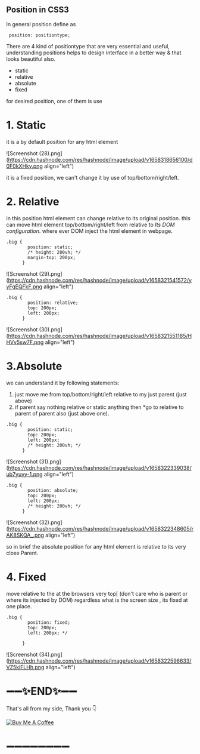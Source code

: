 ## Position in CSS3

In general position define as 
```
 position: positiontype;

``` 
There are 4 kind of positiontype that are very essential and useful, understanding positions helps to design interface in a better way & that looks beautiful also.

- static
- relative
- absolute
- fixed

for desired position, one of them is use

# 1. Static
it is a by default position for any html element

![Screenshot (28).png](https://cdn.hashnode.com/res/hashnode/image/upload/v1658318656100/d0F0kXHky.png align="left")

it is a fixed position, we can't change it by use of top/bottom/right/left.

# 2. Relative
in this position html element can change relative to its original position.
this can move html element   top/bottom/right/left from relative to *Its DOM configuration*. where ever DOM inject the html element in webpage. 

```
.big {
        position: static;
        /* height: 200vh; */
        margin-top: 200px;
      }

```


![Screenshot (29).png](https://cdn.hashnode.com/res/hashnode/image/upload/v1658321541572/yyFgEQFkF.png align="left")

```
.big {
        position: relative;
        top: 200px;
        left: 200px;
      }
```

![Screenshot (30).png](https://cdn.hashnode.com/res/hashnode/image/upload/v1658321551185/HHVv5sw7F.png align="left")

# 3.Absolute
we can understand it by following statements:
1. just move me from top/bottom/right/left relative to my just parent (just above)
2. if parent say nothing relative or static  anything  then  *go to relative to parent of parent also (just above one).


```
.big {
        position: static;
        top: 200px;
        left: 200px;
        /* height: 200vh; */
      }
``` 


![Screenshot (31).png](https://cdn.hashnode.com/res/hashnode/image/upload/v1658322339038/ub7yuvy-1.png align="left")

```
.big {
        position: absolute;
        top: 200px;
        left: 200px;
        /* height: 200vh; */
      }
``` 

![Screenshot (32).png](https://cdn.hashnode.com/res/hashnode/image/upload/v1658322348605/rAK8SKQA_.png align="left")

so in brief the absolute position for any html element is relative to its very close Parent.

# 4. Fixed
move relative to the at the browsers very top[ (don't care who is parent or where its injected by DOM)
regardless what is the screen size , its fixed at one place.


```
.big {
        position: fixed;
        top: 200px;
        left: 200px; */
        
      }
``` 

![Screenshot (34).png](https://cdn.hashnode.com/res/hashnode/image/upload/v1658322596633/VZ5klFLHh.png align="left")



# ➖➖✨END✨➖➖

That's all from my side, Thank you 👇

[![Buy Me A Coffee](https://cdn.buymeacoffee.com/buttons/default-red.png)](https://www.buymeacoffee.com/NileshNama)
# ➖➖➖➖➖➖➖➖

